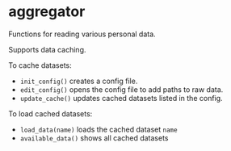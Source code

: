 # aggregator

Functions for reading various personal data.

Supports data caching.

To cache datasets:

- `init_config()` creates a config file.
- `edit_config()` opens the config file to add paths to raw data.
- `update_cache()` updates cached datasets listed in the config.

To load cached datasets: 

- `load_data(name)` loads the cached dataset `name` 
- `available_data()` shows all cached datasets

